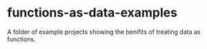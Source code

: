 # functions-as-data-examples
A folder of example projects showing the benifits of treating data as functions. 
